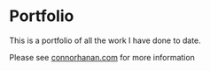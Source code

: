 # Portfolio
 This is a portfolio of all the work I have done to date.

 Please see [connorhanan.com](connorhanan.com) for more information
